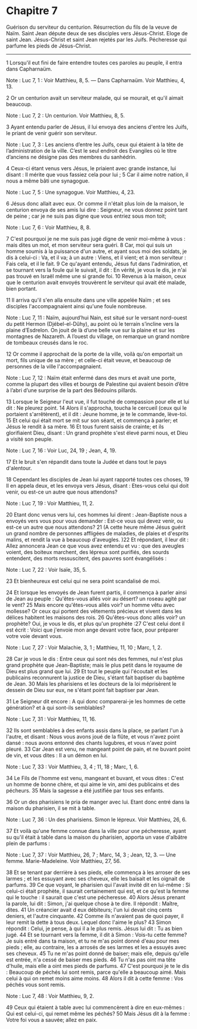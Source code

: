 # Chapitre 7

Guérison du serviteur du centurion.
Résurrection du fils de la veuve de Naïm.
Saint Jean députe deux de ses disciples vers Jésus-Christ.
Eloge de saint Jean.
Jésus-Christ et saint Jean rejetés par les Juifs.
Pécheresse qui parfume les pieds de Jésus-Christ.

***

1 Lorsqu'il eut fini de faire entendre toutes ces paroles au peuple, il entra dans Capharnaüm.

<span class="bible-note">Note : </span> Luc 7, 1 : Voir Matthieu, 8, 5. ― Dans Capharnaüm. Voir Matthieu, 4, 13.

2 Or un centurion avait un serviteur malade, qui se mourait, et qu'il aimait beaucoup.

<span class="bible-note">Note : </span> Luc 7, 2 : Un centurion. Voir Matthieu, 8, 5.

3 Ayant entendu parler de Jésus, il lui envoya des anciens d'entre les Juifs, le priant de venir guérir son serviteur.

<span class="bible-note">Note : </span> Luc 7, 3 : Les anciens d’entre les Juifs, ceux qui étaient à la tête de l’administration de la ville. C’est le seul endroit des Evangiles où le titre d’anciens ne désigne pas des membres du sanhédrin.

4 Ceux-ci étant venus vers Jésus, le priaient avec grande instance, lui disant : Il mérite que vous fassiez cela pour lui ; 5 Car il aime notre nation, il nous a même bâti une synagogue.

<span class="bible-note">Note : </span> Luc 7, 5 : Une synagogue. Voir Matthieu, 4, 23.

6 Jésus donc allait avec eux. Or comme il n'était plus loin de la maison, le centurion envoya de ses amis lui dire : Seigneur, ne vous donnez point tant de peine ; car je ne suis pas digne que vous entriez sous mon toit;

<span class="bible-note">Note : </span> Luc 7, 6 : Voir Matthieu, 8, 8.

7 C'est pourquoi je ne me suis pas jugé digne de venir moi-même à vous : mais dites un mot, et mon serviteur sera guéri. 8 Car, moi qui suis un homme soumis à la puissance d'un autre, et ayant sous moi des soldats, je dis à celui-ci : Va, et il va; à un autre : Viens, et il vient; et à mon serviteur : Fais cela, et il le fait. 9 Ce qu'ayant entendu, Jésus fut dans l'admiration, et se tournant vers la foule qui le suivait, il dit : En vérité, je vous le dis, je n'ai pas trouvé en Israël même une si grande foi. 10 Revenus à la maison, ceux que le centurion avait envoyés trouvèrent le serviteur qui avait été malade, bien portant.


11 Il arriva qu'il s'en alla ensuite dans une ville appelée Naïm ; et ses disciples l'accompagnaient ainsi qu'une foule nombreuse.

<span class="bible-note">Note : </span> Luc 7, 11 : Naïm, aujourd’hui Nain, est situé sur le versant nord-ouest du petit Hermon (Djébel-el-Dûhy), au point où le terrain s’incline vers la plaine d’Esdrelon. On jouit de là d’une belle vue sur la plaine et sur les montagnes de Nazareth. A l’ouest du village, on remarque un grand nombre de tombeaux creusés dans le roc.

12 Or comme il approchait de la porte de la ville, voilà qu'on emportait un mort, fils unique de sa mère ; et celle-ci était veuve, et beaucoup de personnes de la ville l'accompagnaient.

<span class="bible-note">Note : </span> Luc 7, 12 : Naïm était enfermé dans des murs et avait une porte, comme la plupart des villes et bourgs de Palestine qui avaient besoin d’être à l’abri d’une surprise de la part des Bédouins pillards.

13 Lorsque le Seigneur l'eut vue, il fut touché de compassion pour elle et lui dit : Ne pleurez point. 14 Alors il s'approcha, toucha le cercueil (ceux qui le portaient s'arrêtèrent), et il dit : Jeune homme, je te le commande, lève-toi. 15 Et celui qui était mort se mit sur son séant, et commença à parler; et Jésus le rendit à sa mère. 16 Et tous furent saisis de crainte; et ils glorifiaient Dieu, disant : Un grand prophète s'est élevé parmi nous, et Dieu a visité son peuple.

<span class="bible-note">Note : </span> Luc 7, 16 : Voir Luc, 24, 19 ; Jean, 4, 19.

17 Et le bruit s'en répandit dans toute la Judée et dans tout le pays d'alentour.


18 Cependant les disciples de Jean lui ayant rapporté toutes ces choses, 19 Il en appela deux, et les envoya vers Jésus, disant : Etes-vous celui qui doit venir, ou est-ce un autre que nous attendons?

<span class="bible-note">Note : </span> Luc 7, 19 : Voir Matthieu, 11, 2.

20 Etant donc venus vers lui, ces hommes lui dirent : Jean-Baptiste nous a envoyés vers vous pour vous demander : Est-ce vous qui devez venir, ou est-ce un autre que nous attendons? 21 (A cette heure même Jésus guérit un grand nombre de personnes affligées de maladies, de plaies et d'esprits malins, et rendit la vue à beaucoup d'aveugles. )22 Et répondant, il leur dit : Allez annoncera Jean ce que vous avez entendu et vu : que des aveugles voient, des boiteux marchent, des lépreux sont purifiés, des sourds entendent, des morts ressuscitent, des pauvres sont évangélisés :

<span class="bible-note">Note : </span> Luc 7, 22 : Voir Isaïe, 35, 5.

23 Et bienheureux est celui qui ne sera point scandalisé de moi.


24 Et lorsque les envoyés de Jean furent partis, il commença à parler ainsi de Jean au peuple : Qu'êtes-vous allés voir au désert? un roseau agité par le vent? 25 Mais encore qu'êtes-vous allés voir? un homme vêtu avec mollesse? Or ceux qui portent des vêtements précieux et vivent dans les délices habitent les maisons des rois. 26 Qu'êtes-vous donc allés voir? un prophète? Oui, je vous le dis, et plus qu'un prophète :27 C'est celui dont il est écrit : Voici que j'envoie mon ange devant votre face, pour préparer votre voie devant vous.

<span class="bible-note">Note : </span> Luc 7, 27 : Voir Malachie, 3, 1 ; Matthieu, 11, 10 ; Marc, 1, 2.

28 Car je vous le dis : Entre ceux qui sont nés des femmes, nul n'est plus grand prophète que Jean-Baptiste; mais le plus petit dans le royaume de Dieu est plus grand que lui. 29 Et tout le peuple qui l'écoutait et les publicains reconnurent la justice de Dieu, s'étant fait baptiser du baptême de Jean. 30 Mais les pharisiens et les docteurs de la loi méprisèrent le dessein de Dieu sur eux, ne s'étant point fait baptiser par Jean.


31 Le Seigneur dit encore : A qui donc comparerai-je les hommes de cette génération? et à qui sont-ils semblables?

<span class="bible-note">Note : </span> Luc 7, 31 : Voir Matthieu, 11, 16.

32 Ils sont semblables à des enfants assis dans la place, se parlant l'un à l'autre, et disant : Nous vous avons joué de la flûte, et vous n'avez point dansé : nous avons entonné des chants lugubres, et vous n'avez point pleuré. 33 Car Jean est venu, ne mangeant point de pain, et ne buvant point de vin, et vous dites : Il a un démon en lui.

<span class="bible-note">Note : </span> Luc 7, 33 : Voir Matthieu, 3, 4 ; 11, 18 ; Marc, 1, 6.

34 Le Fils de l'homme est venu, mangeant et buvant, et vous dites : C'est un homme de bonne chère, et qui aime le vin, ami des publicains et des pécheurs. 35 Mais la sagesse a été justifiée par tous ses enfants.


36 Or un des pharisiens le pria de manger avec lui. Etant donc entré dans la maison du pharisien, il se mit à table.

<span class="bible-note">Note : </span> Luc 7, 36 : Un des pharisiens. Simon le lépreux. Voir Matthieu, 26, 6.

37 Et voilà qu'une femme connue dans la ville pour une pécheresse, ayant su qu'il était à table dans la maison du pharisien, apporta un vase d'albâtre plein de parfums :

<span class="bible-note">Note : </span> Luc 7, 37 : Voir Matthieu, 26, 7 ; Marc, 14, 3 ; Jean, 12, 3. ― Une femme. Marie-Madeleine. Voir Matthieu, 27, 56.

38 Et se tenant par derrière à ses pieds, elle commença à les arroser de ses larmes ; et les essuyant avec ses cheveux, elle les baisait et les oignait de parfums. 39 Ce que voyant, le pharisien qui l'avait invité dit en lui-même : Si celui-ci était prophète, il saurait certainement qui est, et ce qu'est la femme qui le touche : il saurait que c'est une pécheresse. 40 Alors Jésus prenant la parole, lui dit : Simon, j'ai quelque chose à te dire. Il répondit : Maître, dites. 41 Un créancier avait d eux débiteurs; l'un lui devait cinq cents deniers, et l'autre cinquante. 42 Comme ils n'avaient pas de quoi payer, il leur remit la dette à tous deux. Lequel donc l'aime le plus? 43 Simon répondit : Celui, je pense, à qui il a le plus remis. Jésus lui dit : Tu as bien jugé. 44 Et se tournant vers la femme, il dit à Simon : Vois-tu cette femme? Je suis entré dans ta maison, et tu ne m'as point donné d'eau pour mes pieds ; elle, au contraire, les a arrosés de ses larmes et les a essuyés avec ses cheveux. 45 Tu ne m'as point
donné de baiser; mais elle, depuis qu'elle est entrée, n'a cessé de baiser mes pieds. 46 Tu n'as pas oint ma tête d'huile, mais elle a oint mes pieds de parfums. 47 C'est pourquoi je te le dis : Beaucoup de péchés lui sont remis, parce qu'elle a beaucoup aimé. Mais celui à qui on remet moins aime moins. 48 Alors il dit à cette femme : Vos péchés vous sont remis.

<span class="bible-note">Note : </span> Luc 7, 48 : Voir Matthieu, 9, 2.

49 Ceux qui étaient à table avec lui commencèrent à dire en eux-mêmes : Qui est celui-ci, qui remet même les péchés? 50 Mais Jésus dit à la femme : Votre foi vous a sauvée; allez en paix.

